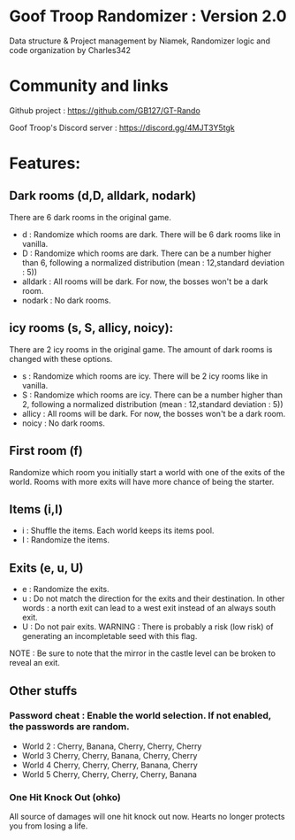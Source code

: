# Goof Troop Randomizer : Version 2.0
Data structure & Project management by Niamek, 
Randomizer logic and code organization by Charles342
# Community and links
Github project : https://github.com/GB127/GT-Rando

Goof Troop's Discord server : https://discord.gg/4MJT3Y5tgk

# Features:
## Dark rooms (d,D, alldark, nodark)
There are 6 dark rooms in the original game.
- d : Randomize which rooms are dark. There will be 6 dark rooms like in vanilla.
- D : Randomize which rooms are dark. There can be a number higher than 6, following a normalized distribution (mean : 12,standard deviation : 5))
- alldark : All rooms will be dark. For now, the bosses won't be a dark room.
- nodark : No dark rooms.
## icy rooms (s, S, allicy, noicy):
There are 2 icy rooms in the original game. The amount of dark rooms is changed with these options.
- s : Randomize which rooms are icy. There will be 2 icy rooms like in vanilla.
- S : Randomize which rooms are icy. There can be a number higher than 2, following a normalized distribution (mean : 12,standard deviation : 5))
- allicy : All rooms will be dark. For now, the bosses won't be a dark room.
- noicy : No dark rooms.
## First room (f)
Randomize which room you initially start a world with one of the exits of the world. Rooms with more exits will have more chance of being the starter.

## Items (i,I)
- i : Shuffle the items. Each world keeps its items pool.
- I : Randomize the items.

## Exits (e, u, U)
- e : Randomize the exits.
- u : Do not match the direction for the exits and their destination. In other words : a north exit can lead to a west exit instead of an always south exit.
- U : Do not pair exits. WARNING : There is probably a risk (low risk) of generating an incompletable seed with this flag.

NOTE : Be sure to note that the mirror in the castle level can be broken to reveal an exit.

## Other stuffs
### Password cheat : Enable the world selection. If not enabled, the passwords are random.
- World 2 : Cherry, Banana, Cherry, Cherry, Cherry
- World 3 Cherry, Cherry, Banana, Cherry, Cherry
- World 4 Cherry, Cherry, Cherry, Banana, Cherry
- World 5 Cherry, Cherry, Cherry, Cherry, Banana
### One Hit Knock Out (ohko)
All source of damages will one hit knock out now. Hearts no longer protects you from losing a life.
